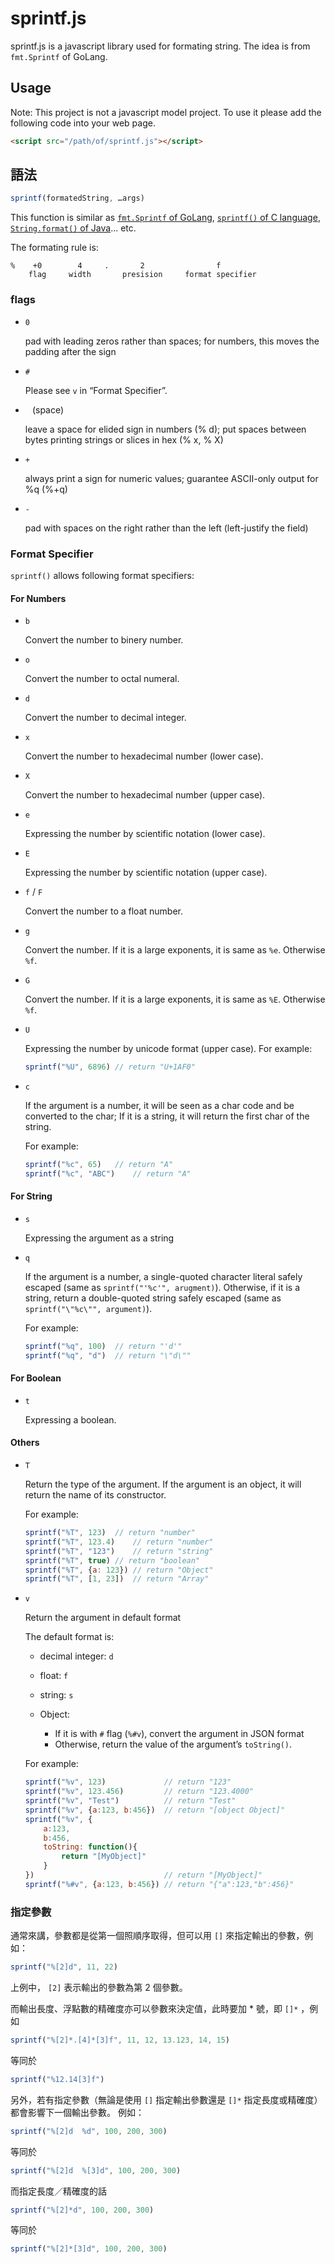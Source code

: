 # sprintf.js

sprintf.js is a javascript library used for formating string.
The idea is from `fmt.Sprintf` of GoLang.

## Usage

Note: This project is not a javascript model project. To use it please add the following code into your web page.

``` HTML
<script src="/path/of/sprintf.js"></script>
```

## 語法

``` javascript
sprintf(formatedString, …args)
```

This function is similar as [`fmt.Sprintf` of GoLang](https://golang.org/pkg/fmt/#Sprintf), [`sprintf()` of C language](https://www-s.acm.illinois.edu/webmonkeys/book/c_guide/2.12.html#printf), [`String.format()` of Java](https://docs.oracle.com/javase/8/docs/api/java/util/Formatter.html)... etc.


The formating rule is: 

	%    +0        4     .       2                f
	    flag     width       presision     format specifier


### flags

 - 	`0`
	
	pad with leading zeros rather than spaces;
	for numbers, this moves the padding after the sign
	
 - 	`#`
	
	Please see `v` in “Format Specifier”.
	
	
 - 	` ` (space)
	
	leave a space for elided sign in numbers (% d);
	put spaces between bytes printing strings or slices in hex (% x, % X)
	
	
 - 	`+`
	
	always print a sign for numeric values;
	guarantee ASCII-only output for %q (%+q)
	
 - 	`-`
	
	pad with spaces on the right rather than the left (left-justify the field)
	

### Format Specifier

`sprintf()` allows following format specifiers: 

#### For Numbers	

 - 	`b`

	Convert the number to binery number.

 - 	`o`

	Convert the number to octal numeral.

 - 	`d`

	Convert the number to decimal integer.

 - 	`x`

	Convert the number to hexadecimal number (lower case).

 - 	`X`

	Convert the number to hexadecimal number (upper case).

 - 	`e`

	Expressing the number by scientific notation (lower case).

 - 	`E`

	Expressing the number by scientific notation (upper case).

 - 	`f` / `F`

	Convert the number to a float number.


 - 	`g`

	Convert the number. If it is a large exponents, it is same as `%e`. Otherwise `%f`.

 - 	`G`

	Convert the number. If it is a large exponents, it is same as `%E`. Otherwise `%f`.

 - 	`U`

	Expressing the number by unicode format (upper case).
	For example: 
	
	``` javascript
	sprintf("%U", 6896)	// return "U+1AF0"
	```

 - 	`c`

	If the argument is a number, it will be seen as a char code and be converted to the char;
	If it is a string, it will return the first char of the string.
	
	For example: 
	
	``` javascript
	sprintf("%c", 65)	// return "A"
	sprintf("%c", "ABC")	// return "A"
	```

#### For String

- 	`s`

	Expressing the argument as a string

- 	`q`

	If the argument is a number, a single-quoted character literal safely escaped (same as `sprintf("'%c'", arugment)`).
	Otherwise, if it is a string, return a double-quoted string safely escaped (same as `sprintf("\"%c\"", argument)`).
	
	For example: 
	
	``` javascript
	sprintf("%q", 100)	// return "'d'"
	sprintf("%q", "d")	// return "\"d\""
	```
	
#### For Boolean

- 	`t`

	Expressing a boolean.

#### Others

 - 	`T`

	Return the type of the argument. If the argument is an object, it will return the name of its constructor.
	
	For example: 
	
	``` javascript
	sprintf("%T", 123)	// return "number"
	sprintf("%T", 123.4)	// return "number"
	sprintf("%T", "123")	// return "string"
	sprintf("%T", true)	// return "boolean"
	sprintf("%T", {a: 123})	// return "Object"
	sprintf("%T", [1, 23])	// return "Array"		
	```

 - 	`v`

	Return the argument in default format

	The default format is:

	 - 	decimal integer: `d`
	 - 	float: `f`
	 - 	string: `s`
	 - 	Object: 
	 
	 	- If it is with `#` flag (`%#v`), convert the argument in JSON format
		- Otherwise, return the value of the argument’s `toString()`.

	For example: 

	``` javascript
	sprintf("%v", 123)             // return "123"
	sprintf("%v", 123.456)         // return "123.4000"
	sprintf("%v", "Test")          // return "Test"
	sprintf("%v", {a:123, b:456})  // return "[object Object]"
	sprintf("%v", {
		a:123, 
		b:456,
		toString: function(){
			return "[MyObject]"
		}
	})                             // return "[MyObject]"
	sprintf("%#v", {a:123, b:456}) // return "{"a":123,"b":456}"
	```
		 

### 指定參數

通常來講，參數都是從第一個照順序取得，但可以用 `[]` 來指定輸出的參數，例如：

``` javascript
sprintf("%[2]d", 11, 22)
```

上例中， `[2]` 表示輸出的參數為第 2 個參數。

而輸出長度、浮點數的精確度亦可以參數來決定值，此時要加 * 號，即 `[]*` ，例如

``` javascript
sprintf("%[2]*.[4]*[3]f", 11, 12, 13.123, 14, 15)
```

等同於

``` javascript
sprintf("%12.14[3]f")
```

另外，若有指定參數（無論是使用 `[]` 指定輸出參數還是 `[]*` 指定長度或精確度）都會影響下一個輸出參數。
例如：

``` javascript
sprintf("%[2]d	%d", 100, 200, 300)
```

等同於

``` javascript
sprintf("%[2]d	%[3]d", 100, 200, 300)
```
	
而指定長度／精確度的話

``` javascript
sprintf("%[2]*d", 100, 200, 300)
```

等同於

``` javascript	
sprintf("%[2]*[3]d", 100, 200, 300)
```